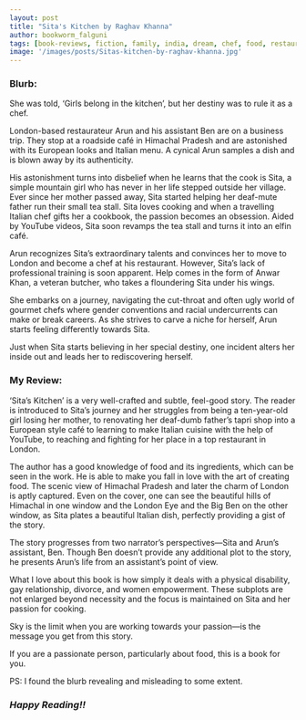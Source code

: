 ```yaml
---
layout: post
title: "Sita's Kitchen by Raghav Khanna"
author: bookworm_falguni
tags: [book-reviews, fiction, family, india, dream, chef, food, restaurant, london, himachal-pradesh, italian, career]
image: '/images/posts/Sitas-kitchen-by-raghav-khanna.jpg'
---
```


### **Blurb:**
She was told, ‘Girls belong in the kitchen’, but her destiny was to rule it as a chef.

London-based restaurateur Arun and his assistant Ben are on a business trip. They stop at a roadside café in Himachal Pradesh and are astonished with its European looks and Italian menu. A cynical Arun samples a dish and is blown away by its authenticity.

His astonishment turns into disbelief when he learns that the cook is Sita, a simple mountain girl who has never in her life stepped outside her village. Ever since her mother passed away, Sita started helping her deaf-mute father run their small tea stall. Sita loves cooking and when a travelling Italian chef gifts her a cookbook, the passion becomes an obsession. Aided by YouTube videos, Sita soon revamps the tea stall and turns it into an elfin café.

Arun recognizes Sita’s extraordinary talents and convinces her to move to London and become a chef at his restaurant. However, Sita’s lack of professional training is soon apparent. Help comes in the form of Anwar Khan, a veteran butcher, who takes a floundering Sita under his wings.

She embarks on a journey, navigating the cut-throat and often ugly world of gourmet chefs where gender conventions and racial undercurrents can make or break careers. As she strives to carve a niche for herself, Arun starts feeling differently towards Sita.

Just when Sita starts believing in her special destiny, one incident alters her inside out and leads her to rediscovering herself.

### **My Review:**

‘Sita’s Kitchen’ is a very well-crafted and subtle, feel-good story. The reader is introduced to Sita’s journey and her struggles from being a ten-year-old girl losing her mother, to renovating her deaf-dumb father’s tapri shop into a European style café to learning to make Italian cuisine with the help of YouTube, to reaching and fighting for her place in a top restaurant in London.

The author has a good knowledge of food and its ingredients, which can be seen in the work. He is able to make you fall in love with the art of creating food. 
The scenic view of Himachal Pradesh and later the charm of London is aptly captured. Even on the cover, one can see the beautiful hills of Himachal in one window and the London Eye and the Big Ben on the other window, as Sita plates a beautiful Italian dish, perfectly providing a gist of the story.

The story progresses from two narrator’s perspectives—Sita and Arun’s assistant, Ben. Though Ben doesn’t provide any additional plot to the story, he presents Arun’s life from an assistant’s point of view.

What I love about this book is how simply it deals with a physical disability, gay relationship, divorce, and women empowerment. These subplots are not enlarged beyond necessity and the focus is maintained on Sita and her passion for cooking.

Sky is the limit when you are working towards your passion—is the message you get from this story. 

If you are a passionate person, particularly about food, this is a book for you. 

PS: I found the blurb revealing and misleading to some extent.

### ***Happy Reading!!***

